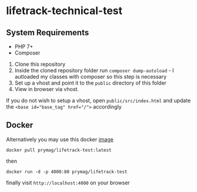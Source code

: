 # lifetrack-technical-test

## System Requirements
- PHP 7+
- Composer

1. Clone this repository
2. Inside the cloned repository folder run `composer dump-autoload` - I autloaded my classes with composer so this step is necessary
3. Set up a vhost and point it to the `public` directory of this folder
4. View in browser via vhost.

If you do not wish to setup a vhost, open `public/src/index.html` and update the `<base id="base_tag" href="/">` accordingly

## Docker

Alternatively you may use this docker [image](https://hub.docker.com/r/prymag/lifetrack-test)

`docker pull prymag/lifetrack-test:latest`

then

`docker run -d -p 4000:80 prymag/lifetrack-test`

finally visit `http://localhost:4000` on your browser